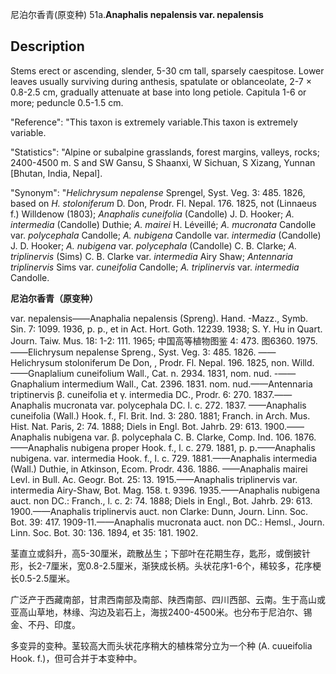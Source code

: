 尼泊尔香青(原变种)
51a.**Anaphalis nepalensis var. nepalensis**

## Description
Stems erect or ascending, slender, 5-30 cm tall, sparsely caespitose. Lower leaves usually surviving during anthesis, spatulate or oblanceolate, 2-7 × 0.8-2.5 cm, gradually attenuate at base into long petiole. Capitula 1-6 or more; peduncle 0.5-1.5 cm.

  "Reference": "This taxon is extremely variable.This taxon is extremely variable.

  "Statistics": "Alpine or subalpine grasslands, forest margins, valleys, rocks; 2400-4500 m. S and SW Gansu, S Shaanxi, W Sichuan, S Xizang, Yunnan [Bhutan, India, Nepal].

  "Synonym": "*Helichrysum nepalense* Sprengel, Syst. Veg. 3: 485. 1826, based on *H. stoloniferum* D. Don, Prodr. Fl. Nepal. 176. 1825, not (Linnaeus f.) Willdenow (1803); *Anaphalis cuneifolia* (Candolle) J. D. Hooker; *A. intermedia* (Candolle) Duthie; *A. mairei* H. Léveillé; *A. mucronata* Candolle var. *polycephala* Candolle; *A. nubigena* Candolle var. *intermedia* (Candolle) J. D. Hooker; *A. nubigena* var. *polycephala* (Candolle) C. B. Clarke; *A. triplinervis* (Sims) C. B. Clarke var. *intermedia* Airy Shaw; *Antennaria triplinervis* Sims var. *cuneifolia* Candolle; *A. triplinervis* var. *intermedia* Candolle.

**尼泊尔香青（原变种）**

var. nepalensis——Anaphalia nepalensis (Spreng). Hand. -Mazz., Symb. Sin. 7: 1099. 1936, p. p., et in Act. Hort. Goth. 12239. 1938; S. Y. Hu in Quart. Journ. Taiw. Mus. 18: 1-2: 111. 1965; 中国高等植物图鉴 4: 473. 图6360. 1975.——Elichrysum nepalense Spreng., Syst. Veg. 3: 485. 1826. ——Helichrysum stoloniferum De Don, , Prodr. Fl. Nepal. 196. 1825, non. Willd.——Gnaplalium cuneifolium Wall., Cat. n. 2934. 1831, nom. nud. -——Gnaphalium intermedium Wall., Cat. 2396. 1831. nom. nud.——Antennaria triptinervis β. cuneifolia et γ. intermedia DC., Prodr. 6: 270. 1837.——Anaphalis mucronata var. polycephala DC. l. c. 272. 1837. ——Anaphalis cuneifolia (Wall.) Hook. f., Fl. Brit. Ind. 3: 280. 1881; Franch. in Arch. Mus. Hist. Nat. Paris, 2: 74. 1888; Diels in Engl. Bot. Jahrb. 29: 613. 1900.——Anaphalis nubigena var. β. polycephala C. B. Clarke, Comp. Ind. 106. 1876.——Anaphalis nubigena proper Hook. f., l. c. 279. 1881, p. p.——Anaphalis nubigena. var. intermedia Hook. f., l. c. 729. 1881.——Anaphalis intermedia (Wall.) Duthie, in Atkinson, Ecom. Prodr. 436. 1886. ——Anaphalis mairei Levl. in Bull. Ac. Geogr. Bot. 25: 13. 1915.——Anaphalis triplinervis var. intermedia Airy-Shaw, Bot. Mag. 158. t. 9396. 1935.——Anaphalis nubigena auct. non DC.: Franch., l. c. 2: 74. 1888; Diels in Engl., Bot. Jahrb. 29: 613. 1900.——Anaphalis triplinervis auct. non Clarke: Dunn, Journ. Linn. Soc. Bot. 39: 417. 1909-11.——Anaphalis mucronata auct. non DC.: Hemsl., Journ. Linn. Soc. Bot. 30: 136. 1894, et 35: 181. 1902.

茎直立或斜升，高5-30厘米，疏散丛生；下部叶在花期生存，匙形，或倒披针形，长2-7厘米，宽0.8-2.5厘米，渐狭成长柄。头状花序1-6个，稀较多，花序梗长0.5-2.5厘米。

广泛产于西藏南部，甘肃西南部及南部、陕西南部、四川西部、云南。生于高山或亚高山草地，林缘、沟边及岩石上，海拔2400-4500米。也分布于尼泊尔、锡金、不丹、印度。

多变异的变种。茎较高大而头状花序稍大的植株常分立为一个种 (A. cuueifolia Hook. f.)，但可合并于本变种中。

